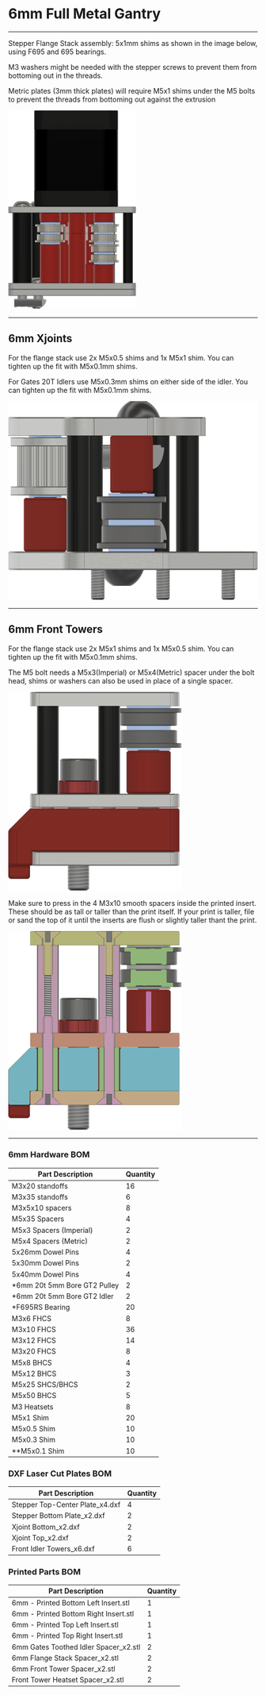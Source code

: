 # 6mm Full Metal Gantry

___

Stepper Flange Stack assembly:
5x1mm shims as shown in the image below, using F695 and 695 bearings.

M3 washers might be needed with the stepper screws to prevent them from bottoming out in the threads.

Metric plates (3mm thick plates) will require M5x1 shims under the M5 bolts to prevent the threads from bottoming out against the extrusion

<img src="Images/6mm_Stepper_Tower_Flange_Stack.png" alt="Stepper Tower Bearing Stacks" height="400">  
  
___

## 6mm Xjoints

For the flange stack use 2x M5x0.5 shims and 1x M5x1 shim. You can tighten up the fit with M5x0.1mm shims.

For Gates 20T Idlers use M5x0.3mm shims on either side of the idler. You can tighten up the fit with M5x0.1mm shims.

<img src="Images/6mm_Metal_Xjoints_Flange_Stack.png" alt="Xjoint Bearing Stacks" height="400">

___

## 6mm Front Towers

For the flange stack use 2x M5x1 shims and 1x M5x0.5 shim. You can tighten up the fit with M5x0.1mm shims.

The M5 bolt needs a M5x3(Imperial) or M5x4(Metric) spacer under the bolt head, shims or washers can also be used in place of a single spacer.

<img src="Images/6mm_Front_Tower_Flange_Stack.png" alt="Front Idler Tower Bearing Stacks" height="400">

Make sure to press in the 4 M3x10 smooth spacers inside the printed insert. These should be as tall or taller than the print itself. If your print is taller, file or sand the top of it until the inserts are flush or slightly taller thant the print.

<img src="Images/6mm_Front_Tower_Section_View.png" alt="Front Idler Tower Section View" height="400">

___

### 6mm Hardware BOM

| Part Description               | Quantity |
|--------------------------------|----------|
| M3x20 standoffs                | 16       |
| M3x35 standoffs                | 6        |
| M3x5x10 spacers                | 8        |
| M5x35 Spacers                  | 4        |
| M5x3 Spacers (Imperial)        | 2        |
| M5x4 Spacers (Metric)          | 2        |
| 5x26mm Dowel Pins              | 4        |
| 5x30mm Dowel Pins              | 2        |
| 5x40mm Dowel Pins              | 4        |
| *6mm 20t 5mm Bore GT2 Pulley   | 2        |
| *6mm 20t 5mm Bore GT2 Idler    | 2        |
| *F695RS Bearing                | 20       |
| M3x6 FHCS                      | 8        |
| M3x10 FHCS                     | 36       |
| M3x12 FHCS                     | 14       |
| M3x20 FHCS                     | 8        |
| M5x8 BHCS                      | 4        |
| M5x12 BHCS                     | 3        |
| M5x25 SHCS/BHCS                | 2        |
| M5x50 BHCS                     | 5        |
| M3 Heatsets                    | 8        |
| M5x1 Shim                      | 20       |
| M5x0.5 Shim                    | 10       |
| M5x0.3 Shim                    | 10       |
| **M5x0.1 Shim                  | 10       |

### DXF Laser Cut Plates BOM

| Part Description                       | Quantity |
|----------------------------------------|----------|
| Stepper Top-Center Plate_x4.dxf        | 4        |
| Stepper Bottom Plate_x2.dxf            | 2        |
| Xjoint Bottom_x2.dxf                   | 2        |
| Xjoint Top_x2.dxf                      | 2        |
| Front Idler Towers_x6.dxf              | 6        |

### Printed Parts BOM

| Part Description                        | Quantity |
|-----------------------------------------|----------|
| 6mm - Printed Bottom Left Insert.stl    | 1        |
| 6mm - Printed Bottom Right Insert.stl   | 1        |
| 6mm - Printed Top Left Insert.stl       | 1        |
| 6mm - Printed Top Right Insert.stl      | 1        |
| 6mm Gates Toothed Idler Spacer_x2.stl   | 2        |
| 6mm Flange Stack Spacer_x2.stl          | 2        |
| 6mm Front Tower Spacer_x2.stl           | 2        |
| Front Tower Heatset Spacer_x2.stl       | 2        |
